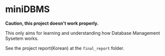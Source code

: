 # miniDBMS

**Caution, this project doesn't work properly.**

This only aims for learning and understanding how Database Management Sysetem works.

See the project report(Korean) at the ```final_report``` folder.
